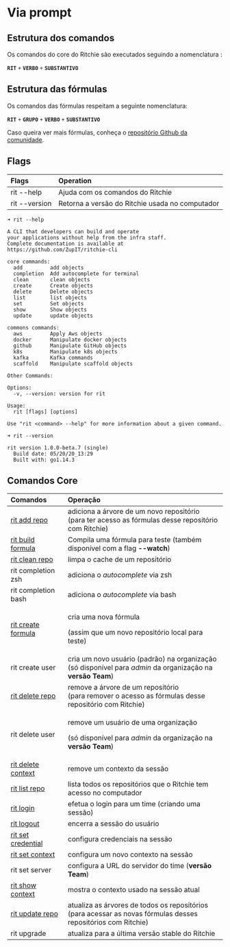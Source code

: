 # Via prompt

## Estrutura dos comandos 

Os comandos do core do Ritchie são executados seguindo a nomenclatura :  
  
**`RIT`** `+` **`VERBO`** `+` **`SUBSTANTIVO`**

## Estrutura das fórmulas 

Os comandos das fórmulas respeitam a seguinte nomenclatura:

**`RIT`** `+` **`GRUPO`**  `+` **`VERBO`** `+` **`SUBSTANTIVO`**

Caso queira ver mais fórmulas, conheça o [repositório Github da comunidade](https://github.com/ZupIT/ritchie-formulas). 

## **Flags**

| Flags | Operation |
| :--- | :--- |
| rit --help | Ajuda com os comandos do Ritchie |
| rit --version | Retorna a versão do Ritchie usada no computador |

```text
➜ rit --help

A CLI that developers can build and operate
your applications without help from the infra staff.
Complete documentation is available at https://github.com/ZupIT/ritchie-cli

core commands:
  add         add objects
  completion  Add autocomplete for terminal
  clean       clean objects
  create      Create objects
  delete      Delete objects
  list        list objects
  set         Set objects
  show        Show objects
  update      update objects

commons commands:
  aws         Apply Aws objects
  docker      Manipulate docker objects
  github      Manipulate GitHub objects
  k8s         Manipulate k8s objects
  kafka       Kafka commands
  scaffold    Manipulate scaffold objects

Other Commands:

Options:
  -v, --version: version for rit

Usage:
  rit [flags] [options]

Use "rit <command> --help" for more information about a given command.
```

```text
➜ rit --version

rit version 1.0.0-beta.7 (single)
  Build date: 05/20/20_13:29
  Built with: go1.14.3
```

## Comandos Core

<table>
  <thead>
    <tr>
      <th style="text-align:left"><b>Comandos</b>
      </th>
      <th style="text-align:left">Opera&#xE7;&#xE3;o</th>
    </tr>
  </thead>
  <tbody>
    <tr>
      <td style="text-align:left"><a href="https://docs.ritchiecli.io/v/doc-portuguese/primeiros-passos/executando-comandos/primeiros-comandos/repositorios#atualizar-um-repositorio">rit add repo</a>
      </td>
      <td style="text-align:left">adiciona a &#xE1;rvore de um novo reposit&#xF3;rio
        <br />(para ter acesso as f&#xF3;rmulas desse reposit&#xF3;rio com Ritchie)</td>
    </tr>
    <tr>
      <td style="text-align:left"><a href="https://docs.ritchiecli.io/v/doc-portuguese/casos-de-uso/criando-formulas#passo-4-testar-a-nova-implementacao-da-formula">rit build formula</a>
      </td>
      <td style="text-align:left">Compila uma f&#xF3;rmula para teste (tamb&#xE9;m dispon&#xED;vel com a
        flag <b>--watch</b>)</td>
    </tr>
    <tr>
      <td style="text-align:left"><a href="https://docs.ritchiecli.io/v/doc-portuguese/primeiros-passos/executando-comandos/primeiros-comandos/repositorios#limpar-um-repositorio">rit clean repo</a>
      </td>
      <td style="text-align:left">limpa o cache de um reposit&#xF3;rio</td>
    </tr>
    <tr>
      <td style="text-align:left">rit completion zsh</td>
      <td style="text-align:left">adiciona o <em>autocomplete</em> via zsh</td>
    </tr>
    <tr>
      <td style="text-align:left">rit completion bash</td>
      <td style="text-align:left">adiciona o <em>autocomplete</em> via bash</td>
    </tr>
    <tr>
      <td style="text-align:left"><a href="https://docs.ritchiecli.io/v/doc-portuguese/primeiros-passos/criando-formulas#passo-1-executar-a-formula">rit create formula</a>
      </td>
      <td style="text-align:left">
        <p>cria uma nova f&#xF3;rmula</p>
        <p>(assim que um novo reposit&#xF3;rio local para teste)</p>
      </td>
    </tr>
    <tr>
      <td style="text-align:left">rit create user</td>
      <td style="text-align:left">cria um novo usu&#xE1;rio (padr&#xE3;o) na organiza&#xE7;&#xE3;o
        <br />(s&#xF3; dispon&#xED;vel para <em>admin</em> da organiza&#xE7;&#xE3;o na <b>vers&#xE3;o</b>  <b>Team</b>)</td>
    </tr>
    <tr>
      <td style="text-align:left"><a href="https://docs.ritchiecli.io/v/doc-portuguese/primeiros-passos/executando-comandos/primeiros-comandos/repositorios#remover-um-repositorio">rit delete repo</a>
      </td>
      <td style="text-align:left">remove a &#xE1;rvore de um reposit&#xF3;rio
        <br />(para remover o acesso as f&#xF3;rmulas desse reposit&#xF3;rio com Ritchie)</td>
    </tr>
    <tr>
      <td style="text-align:left">rit delete user</td>
      <td style="text-align:left">
        <p>remove um usu&#xE1;rio de uma organiza&#xE7;&#xE3;o</p>
        <p>(s&#xF3; dispon&#xED;vel para <em>admin</em> da organiza&#xE7;&#xE3;o na <b>vers&#xE3;o</b>  <b>Team</b>)</p>
      </td>
    </tr>
    <tr>
      <td style="text-align:left"><a href="https://docs.ritchiecli.io/v/doc-portuguese/primeiros-passos/executando-comandos/primeiros-comandos/contexto">rit delete context</a>
      </td>
      <td style="text-align:left">remove um contexto da sess&#xE3;o</td>
    </tr>
    <tr>
      <td style="text-align:left"><a href="https://docs.ritchiecli.io/v/doc-portuguese/primeiros-passos/executando-comandos/primeiros-comandos/repositorios#introducao">rit list repo</a>
      </td>
      <td style="text-align:left">lista todos os reposit&#xF3;rios que o Ritchie tem acesso no computador</td>
    </tr>
    <tr>
      <td style="text-align:left"><a href="https://docs.ritchiecli.io/v/doc-portuguese/primeiros-passos/inicializacao#comando-do-login">rit login</a>
      </td>
      <td style="text-align:left">efetua o login para um time (criando uma sess&#xE3;o)</td>
    </tr>
    <tr>
      <td style="text-align:left"><a href="https://docs.ritchiecli.io/v/doc-portuguese/primeiros-passos/inicializacao#comando-do-login">rit logout</a>
      </td>
      <td style="text-align:left">encerra a sess&#xE3;o do usu&#xE1;rio</td>
    </tr>
    <tr>
      <td style="text-align:left"><a href="https://docs.ritchiecli.io/v/doc-portuguese/primeiros-passos/executando-comandos/primeiros-comandos/credenciais">rit set credential</a>
      </td>
      <td style="text-align:left">configura credenciais na sess&#xE3;o</td>
    </tr>
    <tr>
      <td style="text-align:left"><a href="https://docs.ritchiecli.io/v/doc-portuguese/primeiros-passos/executando-comandos/primeiros-comandos/contexto">rit set context</a>
      </td>
      <td style="text-align:left">configura um novo contexto na sess&#xE3;o</td>
    </tr>
    <tr>
      <td style="text-align:left">rit set server</td>
      <td style="text-align:left">configura a URL do servidor do time (<b>vers&#xE3;o Team</b>)</td>
    </tr>
    <tr>
      <td style="text-align:left"><a href="../../use-cases/first-formulas/#comando-context">rit show context</a>
      </td>
      <td style="text-align:left">mostra o contexto usado na sess&#xE3;o atual</td>
    </tr>
    <tr>
      <td style="text-align:left"><a href="https://docs.ritchiecli.io/v/doc-portuguese/primeiros-passos/executando-comandos/primeiros-comandos/repositorios#atualizar-um-repositorio">rit update repo</a>
      </td>
      <td style="text-align:left">atualiza as &#xE1;rvores de todos os reposit&#xF3;rios
        <br />(para acessar as novas f&#xF3;rmulas desses reposit&#xF3;rios com Ritchie)</td>
    </tr>
    <tr>
      <td style="text-align:left">rit upgrade</td>
      <td style="text-align:left">atualiza para a &#xFA;ltima vers&#xE3;o stable do Ritchie</td>
    </tr>
  </tbody>
</table>


